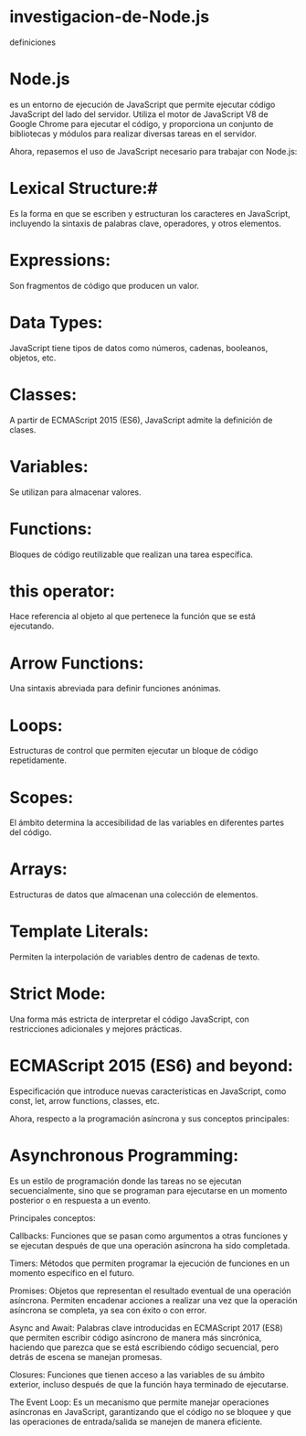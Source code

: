 # investigacion-de-Node.js
definiciones

# Node.js 
es un entorno de ejecución de JavaScript que permite ejecutar código JavaScript del lado del servidor. Utiliza el motor de JavaScript V8 de Google Chrome para ejecutar el código, y proporciona un conjunto de bibliotecas y módulos para realizar diversas tareas en el servidor.

Ahora, repasemos el uso de JavaScript necesario para trabajar con Node.js:

# Lexical Structure:#
Es la forma en que se escriben y estructuran los caracteres en JavaScript, incluyendo la sintaxis de palabras clave, operadores, y otros elementos.

# Expressions:
Son fragmentos de código que producen un valor.

# Data Types:
JavaScript tiene tipos de datos como números, cadenas, booleanos, objetos, etc.

# Classes: 
A partir de ECMAScript 2015 (ES6), JavaScript admite la definición de clases.

# Variables: 
Se utilizan para almacenar valores.

# Functions:
Bloques de código reutilizable que realizan una tarea específica.

# this operator:
Hace referencia al objeto al que pertenece la función que se está ejecutando.

# Arrow Functions: 
Una sintaxis abreviada para definir funciones anónimas.

# Loops: 
Estructuras de control que permiten ejecutar un bloque de código repetidamente.

# Scopes: 
El ámbito determina la accesibilidad de las variables en diferentes partes del código.

# Arrays: 
Estructuras de datos que almacenan una colección de elementos.

# Template Literals: 
Permiten la interpolación de variables dentro de cadenas de texto.

# Strict Mode: 
Una forma más estricta de interpretar el código JavaScript, con restricciones adicionales y mejores prácticas.

# ECMAScript 2015 (ES6) and beyond:
Especificación que introduce nuevas características en JavaScript, como const, let, arrow functions, classes, etc.

Ahora, respecto a la programación asíncrona y sus conceptos principales:

# Asynchronous Programming: 
Es un estilo de programación donde las tareas no se ejecutan secuencialmente, sino que se programan para ejecutarse en un momento posterior o en respuesta a un evento.

Principales conceptos:

Callbacks: Funciones que se pasan como argumentos a otras funciones y se ejecutan después de que una operación asíncrona ha sido completada.

Timers: Métodos que permiten programar la ejecución de funciones en un momento específico en el futuro.

Promises: Objetos que representan el resultado eventual de una operación asíncrona. Permiten encadenar acciones a realizar una vez que la operación asíncrona se completa, ya sea con éxito o con error.

Async and Await: Palabras clave introducidas en ECMAScript 2017 (ES8) que permiten escribir código asíncrono de manera más sincrónica, haciendo que parezca que se está escribiendo código secuencial, pero detrás de escena se manejan promesas.

Closures: Funciones que tienen acceso a las variables de su ámbito exterior, incluso después de que la función haya terminado de ejecutarse.

The Event Loop: Es un mecanismo que permite manejar operaciones asíncronas en JavaScript, garantizando que el código no se bloquee y que las operaciones de entrada/salida se manejen de manera eficiente.
